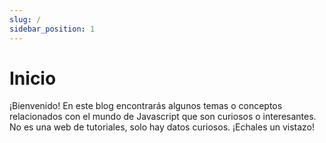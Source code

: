 ```yaml
---
slug: /
sidebar_position: 1
---
```


# Inicio

¡Bienvenido! En este blog encontrarás algunos temas o conceptos relacionados con el mundo de Javascript que son curiosos o interesantes. No es una web de tutoriales, solo hay datos curiosos. ¡Echales un vistazo!